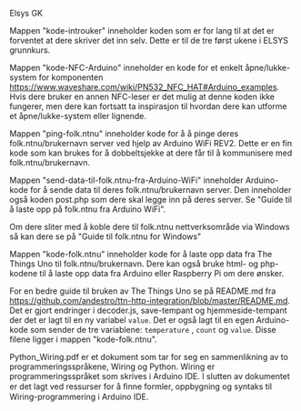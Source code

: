 Elsys GK

Mappen "kode-introuker" inneholder koden som er for lang til at det er forventet at dere skriver det inn selv. 
Dette er til de tre først ukene i ELSYS grunnkurs.

Mappen "kode-NFC-Arduino" inneholder en kode for et enkelt åpne/lukke-system for komponenten https://www.waveshare.com/wiki/PN532_NFC_HAT#Arduino_examples.
Hvis dere bruker en annen NFC-leser er det mulig at denne koden ikke fungerer, men dere kan fortsatt ta inspirasjon til hvordan dere kan utforme et åpne/lukke-system eller lignende.

Mappen "ping-folk.ntnu" inneholder kode for å å pinge deres folk.ntnu/brukernavn server ved hjelp av Arduino WiFi REV2. 
Dette er en fin kode som kan brukes for å dobbeltsjekke at dere får til å kommunisere med folk.ntnu/brukernavn.

Mappen "send-data-til-folk.ntnu-fra-Arduino-WiFi" inneholder Arduino-kode for å sende data til deres folk.ntnu/brukernavn server.
Den inneholder også koden post.php som dere skal legge inn på deres server. 
Se "Guide til å laste opp på folk.ntnu fra Arduino WiFi".

Om dere sliter med å koble dere til folk.ntnu nettverksområde via Windows så kan dere se på "Guide til folk.ntnu for Windows"

Mappen "kode-folk.ntnu" inneholder kode for å laste opp data fra The Things Uno til folk.ntnu/brukernavn. 
Dere kan også bruke html- og php-kodene til å laste opp data fra Arduino eller Raspberry Pi om dere ønsker.

For en bedre guide til bruken av The Things Uno se på README.md fra https://github.com/andestro/ttn-http-integration/blob/master/README.md.
Det er gjort endringer i decoder.js, save-tempant og hjemmeside-tempant der det er lagt til en ny variabel `value`.
Det er også lagt til en egen Arduino-kode som sender de tre variablene: `temperature` , `count` og `value`.
Disse filene ligger i mappen "kode-folk.ntnu".

Python_Wiring.pdf er et dokument som tar for seg en sammenlikning av to programmeringsspråkene, Wiring og Python. 
Wiring er programmeringsspråket som skrives i Arduino IDE. 
I slutten av dokumentet er det lagt ved ressurser for å ﬁnne formler, oppbygning og syntaks til Wiring-programmering i Arduino IDE.